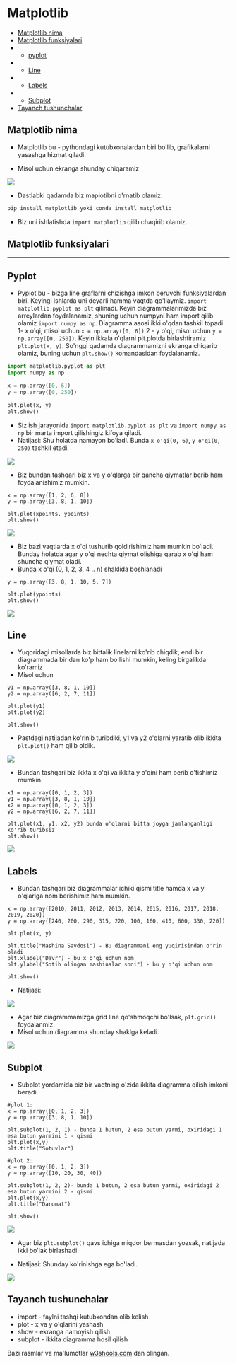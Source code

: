 # Matplotlib 

* [Matplotlib nima](#matplotlib-nima)
* [Matplotlib funksiyalari](#matplotlib-funksiyalari)
* - [pyplot](#pyplot)
* - [Line](#line)
* - [Labels](#labels)
* - [Subplot](#subplot)
* [Tayanch tushunchalar](#tayanch-tushunchalar)



## Matplotlib nima 

* Matplotlib bu - pythondagi kutubxonalardan biri bo'lib, grafikalarni yasashga hizmat qiladi.

* Misol uchun ekranga shunday chiqaramiz
<p>
    <img src="./rasm/matplotlib_images/mat_1.png">
</p>

* Dastlabki qadamda biz maplotibni o'rnatib olamiz.
```md
pip install matplotlib yoki conda install matplotlib 
```
* Biz uni ishlatishda `import matplotlib` qilib chaqirib olamiz.

## Matplotlib funksiyalari
___
## Pyplot 
* Pyplot bu - bizga line graflarni chizishga imkon beruvchi funksiyalardan biri. Keyingi ishlarda uni deyarli hamma vaqtda qo'llaymiz.
`import matplotlib.pyplot as plt` qilinadi. Keyin diagrammalarimizda biz arreylardan foydalanamiz, shuning uchun numpyni ham import qilib
olamiz `import numpy as np`. Diagramma asosi ikki o'qdan tashkil topadi 1- x o'qi, misol uchun `x = np.array([0, 6])`
2 - y o'qi, misol uchun `y = np.array([0, 250])`. Keyin ikkala o'qlarni plt.plotda birlashtiramiz `plt.plot(x, y)`.
So'nggi qadamda diagrammamizni ekranga chiqarib olamiz, buning uchun `plt.show()` komandasidan foydalanamiz.

```python
import matplotlib.pyplot as plt 
import numpy as np

x = np.array([0, 6])
y = np.array([0, 250])

plt.plot(x, y)
plt.show()
```
* Siz ish jarayonida `import matplotlib.pyplot as plt` va `import numpy as np` bir marta import qilishingiz kifoya qiladi.
* Natijasi: Shu holatda namayon bo'ladi. Bunda `x o'qi(0, 6)`, `y o'qi(0, 250)` tashkil etadi.

<p>
    <img src="./rasm/matplotlib_images/img_1.png">
</p>

* Biz bundan tashqari biz x va y o'qlarga bir qancha qiymatlar berib ham foydalanishimiz mumkin.
```console
x = np.array([1, 2, 6, 8])
y = np.array([3, 8, 1, 10])

plt.plot(xpoints, ypoints)
plt.show()
```
<p>
    <img src="./rasm/matplotlib_images/img_2.png">
</p>

* Biz bazi vaqtlarda x o'qi tushurib qoldirishimiz ham mumkin bo'ladi. Bunday holatda agar y o'qi nechta qiymat olishiga qarab
x o'qi ham shuncha qiymat oladi.
* Bunda x o'qi (0, 1, 2, 3, 4 .. n) shaklida boshlanadi
```console
y = np.array([3, 8, 1, 10, 5, 7])

plt.plot(ypoints)
plt.show()
```
<p>
    <img src="./rasm/matplotlib_images/img_3.png">
</p>

## Line

* Yuqoridagi misollarda biz bittalik linelarni ko'rib chiqdik, endi bir diagrammada bir dan ko'p ham bo'lishi mumkin, keling birgalikda ko'ramiz
* Misol uchun
```console
y1 = np.array([3, 8, 1, 10])
y2 = np.array([6, 2, 7, 11])

plt.plot(y1)
plt.plot(y2)

plt.show()
```
* Pastdagi natijadan ko'rinib turibdiki, y1 va y2 o'qlarni yaratib olib ikkita `plt.plot()` ham qilib oldik.

<p>
    <img src="./rasm/matplotlib_images/img_4.png">
</p>

* Bundan tashqari biz ikkta x o'qi va ikkita y o'qini ham berib o'tishimiz mumkin.
```console
x1 = np.array([0, 1, 2, 3])
y1 = np.array([3, 8, 1, 10])
x2 = np.array([0, 1, 2, 3])
y2 = np.array([6, 2, 7, 11])

plt.plot(x1, y1, x2, y2) bunda o'qlarni bitta joyga jamlanganligi ko'rib turibsiz
plt.show()

```
<p>
    <img src="./rasm/matplotlib_images/img_5.png">
</p>

## Labels

* Bundan tashqari biz diagrammalar ichiki qismi title hamda x va y o'qlariga nom berishimiz ham mumkin.
```Console
x = np.array([2010, 2011, 2012, 2013, 2014, 2015, 2016, 2017, 2018, 2019, 2020])
y = np.array([240, 200, 290, 315, 220, 100, 160, 410, 600, 330, 220])

plt.plot(x, y)

plt.title("Mashina Savdosi") - Bu diagrammani eng yuqirisindan o'rin oladi
plt.xlabel("Davr") - bu x o'qi uchun nom
plt.ylabel("Sotib olingan mashinalar soni") - bu y o'qi uchun nom

plt.show()
```
* Natijasi:
<p>
    <img src="./rasm/matplotlib_images/img_6.png">
</p>

* Agar biz diagrammamizga grid line qo'shmoqchi bo'lsak, `plt.grid()` foydalanmiz.
* Misol uchun diagramma shunday shaklga keladi.

<p>
    <img src="./rasm/matplotlib_images/img_7.png">
</p>

## Subplot 
* Subplot yordamida biz bir vaqtning o'zida ikkita diagramma qilish imkoni beradi.
```console
#plot 1:
x = np.array([0, 1, 2, 3])
y = np.array([3, 8, 1, 10])

plt.subplot(1, 2, 1) - bunda 1 butun, 2 esa butun yarmi, oxiridagi 1 esa butun yarmini 1 - qismi 
plt.plot(x,y)
plt.title("Sotuvlar")

#plot 2:
x = np.array([0, 1, 2, 3])
y = np.array([10, 20, 30, 40])

plt.subplot(1, 2, 2)- bunda 1 butun, 2 esa butun yarmi, oxiridagi 2 esa butun yarmini 2 - qismi
plt.plot(x,y)
plt.title("Daromat")

plt.show()
```

<p>
    <img src="./rasm/matplotlib_images/img_8.png">
</p>

* Agar biz `plt.subplot()` qavs ichiga miqdor bermasdan yozsak, natijada ikki bo'lak birlashadi.

* Natijasi: Shunday ko'rinishga ega bo'ladi.
<p>
    <img src="./rasm/matplotlib_images/img_9.png">
</p>

## Tayanch tushunchalar
<ul>
<li>import - faylni tashqi kutubxondan olib kelish </li>
<li>plot - x va y o'qlarini yashash</li>
<li> show - ekranga namoyish qilish</li>
<li>subplot - ikkita diagramma hosil qilish</li>
</ul>

Bazi rasmlar va ma'lumotlar  [w3shools.com](https://www.w3schools.com/) dan olingan.

